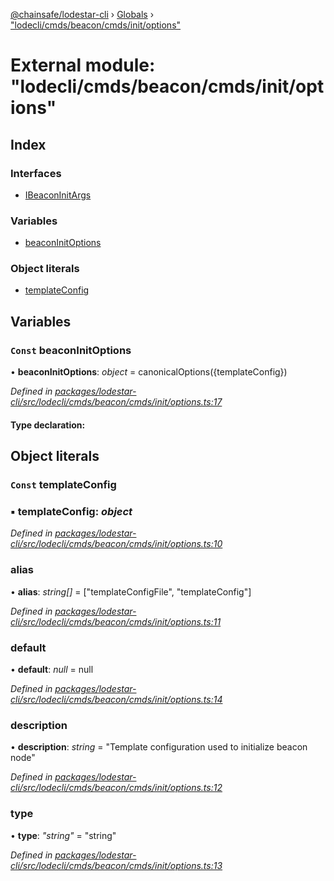 [@chainsafe/lodestar-cli](../README.md) › [Globals](../globals.md) › ["lodecli/cmds/beacon/cmds/init/options"](_lodecli_cmds_beacon_cmds_init_options_.md)

# External module: "lodecli/cmds/beacon/cmds/init/options"

## Index

### Interfaces

* [IBeaconInitArgs](../interfaces/_lodecli_cmds_beacon_cmds_init_options_.ibeaconinitargs.md)

### Variables

* [beaconInitOptions](_lodecli_cmds_beacon_cmds_init_options_.md#const-beaconinitoptions)

### Object literals

* [templateConfig](_lodecli_cmds_beacon_cmds_init_options_.md#const-templateconfig)

## Variables

### `Const` beaconInitOptions

• **beaconInitOptions**: *object* = canonicalOptions({templateConfig})

*Defined in [packages/lodestar-cli/src/lodecli/cmds/beacon/cmds/init/options.ts:17](https://github.com/ChainSafe/lodestar/blob/5eceb6c26/packages/lodestar-cli/src/lodecli/cmds/beacon/cmds/init/options.ts#L17)*

#### Type declaration:

## Object literals

### `Const` templateConfig

### ▪ **templateConfig**: *object*

*Defined in [packages/lodestar-cli/src/lodecli/cmds/beacon/cmds/init/options.ts:10](https://github.com/ChainSafe/lodestar/blob/5eceb6c26/packages/lodestar-cli/src/lodecli/cmds/beacon/cmds/init/options.ts#L10)*

###  alias

• **alias**: *string[]* = ["templateConfigFile", "templateConfig"]

*Defined in [packages/lodestar-cli/src/lodecli/cmds/beacon/cmds/init/options.ts:11](https://github.com/ChainSafe/lodestar/blob/5eceb6c26/packages/lodestar-cli/src/lodecli/cmds/beacon/cmds/init/options.ts#L11)*

###  default

• **default**: *null* = null

*Defined in [packages/lodestar-cli/src/lodecli/cmds/beacon/cmds/init/options.ts:14](https://github.com/ChainSafe/lodestar/blob/5eceb6c26/packages/lodestar-cli/src/lodecli/cmds/beacon/cmds/init/options.ts#L14)*

###  description

• **description**: *string* = "Template configuration used to initialize beacon node"

*Defined in [packages/lodestar-cli/src/lodecli/cmds/beacon/cmds/init/options.ts:12](https://github.com/ChainSafe/lodestar/blob/5eceb6c26/packages/lodestar-cli/src/lodecli/cmds/beacon/cmds/init/options.ts#L12)*

###  type

• **type**: *"string"* = "string"

*Defined in [packages/lodestar-cli/src/lodecli/cmds/beacon/cmds/init/options.ts:13](https://github.com/ChainSafe/lodestar/blob/5eceb6c26/packages/lodestar-cli/src/lodecli/cmds/beacon/cmds/init/options.ts#L13)*
